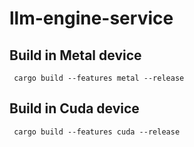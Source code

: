 # llm-engine-service

## Build in Metal device

```shell
 cargo build --features metal --release
```


## Build in Cuda device

```shell
 cargo build --features cuda --release
```